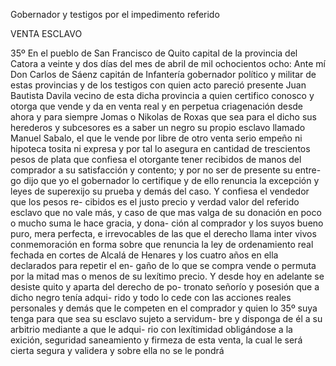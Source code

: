 Gobernador y testigos por el impedimento referido

VENTA ESCLAVO

35º En el pueblo de San Francisco de Quito capital de la provincia del Catora a veinte y dos días del mes de abril de mil ochocientos ocho: Ante mí Don Carlos de Sáenz capitán de Infantería gobernador político y militar de estas provincias y de los testigos con quien acto pareció presente Juan Bautista Davila vecino de esta dicha provincia a quien certifico conosco y otorga que vende y da en venta real y en perpetua criagenación desde ahora y para siempre Jomas o Nikolas de Roxas que sea para el dicho sus herederos y subcesores es a saber un negro su propio esclavo llamado Manuel Sabalo, el que le vende por libre de otro venta serio empeño ni hipoteca tosita ni expresa y por tal lo asegura en cantidad de trescientos pesos de plata que confiesa el otorgante tener recibidos de manos del comprador a su satisfacción y contento; y por no ser de presente su entre- go dijo que yo el gobernador lo certifique y de ello renuncia la excepción y leyes de superexijo su prueba y demás del caso. Y confiesa el vendedor que los pesos re- cibidos es el justo precio y verdad valor del referido esclavo que no vale más, y caso de que mas valga de su donación en poco o mucho suma le hace gracia, y dona- ción al comprador y los suyos bueno puro, mera perfecta, e irrevocables de las que el derecho llama inter vivos conmemoración en forma sobre que renuncia la ley de ordenamiento real fechada en cortes de Alcalá de Henares y los cuatro años en ella declarados para repetir el en- gaño de lo que se compra vende o permuta por la mitad mas o menos de su lexítimo precio. Y desde hoy en adelante se desiste quito y aparta del derecho de po- tronato señorío y posesión que a dicho negro tenía adqui- rido y todo lo cede con las acciones reales personales y demás que le competen en el comprador y quien lo 35º suya tenga para que sea su esclavo sujeto a servidum- bre y disponga de él a su arbitrio mediante a que le adqui- rio con lexítimidad obligándose a la exición, seguridad saneamiento y firmeza de esta venta, la cual le será cierta segura y validera y sobre ella no se le pondrá